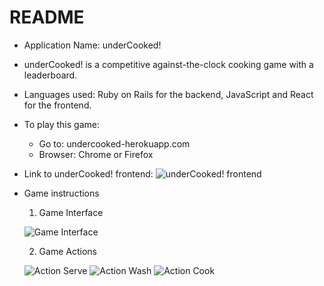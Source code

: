 # README

* Application Name: underCooked!

* underCooked! is a competitive against-the-clock cooking game with a leaderboard.

* Languages used: Ruby on Rails for the backend, JavaScript and React for the frontend.

* To play this game:
  - Go to: undercooked-herokuapp.com
  - Browser: Chrome or Firefox

* Link to underCooked! frontend: ![underCooked! frontend](https://github.com/hai-nguyen1112/undercooked_frontend)

* Game instructions
  1. Game Interface

    ![Game Interface](https://i.ibb.co/jkfgPSn/new-game-interface.png)

  2. Game Actions

    ![Action Serve](https://i.ibb.co/k4Sc53Y/new-serve-action.png)
    ![Action Wash](https://i.ibb.co/qDqDh0y/new-wash-action.png)
    ![Action Cook](https://i.ibb.co/S0VDMCd/new-cook-action.png)
